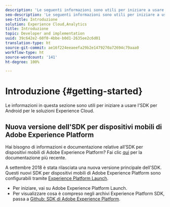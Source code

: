 ```yaml
---
description: 'Le seguenti informazioni sono utili per iniziare a usare l''SDK per Android per le soluzioni Experience Cloud '
seo-description: 'Le seguenti informazioni sono utili per iniziare a usare l''SDK per Android per le soluzioni Experience Cloud '
seo-title: Introduzione
solution: Experience Cloud,Analytics
title: Introduzione
topic: Developer and implementation
uuid: 39c642e2-60f0-4bbe-b0d1-2635ee2c6d01
translation-type: ht
source-git-commit: ae16f224eeaeefa29b2e1479270a72694c79aaa0
workflow-type: ht
source-wordcount: '141'
ht-degree: 100%

---
```



# Introduzione {#getting-started}

Le informazioni in questa sezione sono utili per iniziare a usare l&#39;SDK per Android per le soluzioni Experience Cloud.

## Nuova versione dell&#39;SDK per dispositivi mobili di Adobe Experience Platform

Hai bisogno di informazioni e documentazione relative all’SDK per dispositivi mobili di Adobe Experience Platform? Fai clic [qui](https://aep-sdks.gitbook.io/docs/) per la documentazione più recente.

A settembre 2018 è stata rilasciata una nuova versione principale dell&#39;SDK. Questi nuovi SDK per dispositivi mobili di Adobe Experience Platform sono configurabili tramite [Experience Platform Launch](https://www.adobe.com/it/experience-platform/launch.html).

* Per iniziare, vai su Adobe Experience Platform Launch.
* Per visualizzare cosa è compreso negli archivi Experience Platform SDK, passa a [Github: SDK di Adobe Experience Platform](https://github.com/Adobe-Marketing-Cloud/acp-sdks).
